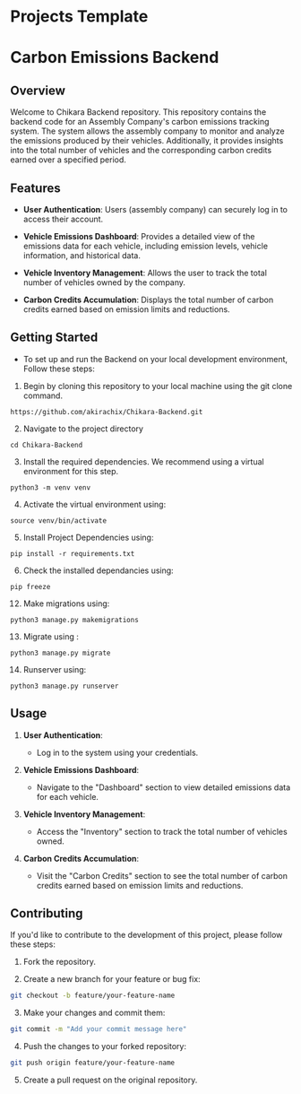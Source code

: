 # Projects Template

# Carbon Emissions Backend

## Overview

Welcome to Chikara Backend repository. This repository contains the backend code for an Assembly Company's carbon emissions tracking system. The system allows the assembly company to monitor and analyze the emissions produced by their vehicles. Additionally, it provides insights into the total number of vehicles and the corresponding carbon credits earned over a specified period.

## Features

- **User Authentication**: Users (assembly company) can securely log in to access their account.

- **Vehicle Emissions Dashboard**: Provides a detailed view of the emissions data for each vehicle, including emission levels, vehicle information, and historical data.

- **Vehicle Inventory Management**: Allows the user to track the total number of vehicles owned by the company.

- **Carbon Credits Accumulation**: Displays the total number of carbon credits earned based on emission limits and reductions.

## Getting Started
- To set up and run the Backend on your local development environment,
Follow these steps:
1. Begin by cloning this repository to your local machine using the git clone command.
```
https://github.com/akirachix/Chikara-Backend.git
```
2. Navigate to the project directory
```
cd Chikara-Backend
```
3. Install the required dependencies. We recommend using a virtual environment for this step.
```
python3 -m venv venv
```
4. Activate the virtual environment using:
```
source venv/bin/activate
```
5.  Install Project Dependencies using:
```
pip install -r requirements.txt
```
6. Check the installed dependancies using:
```
pip freeze
```
12. Make migrations using:
```
python3 manage.py makemigrations
```
13. Migrate using :
```
python3 manage.py migrate
```
14. Runserver using:
 ```
python3 manage.py runserver
```

## Usage

1. **User Authentication**:
   - Log in to the system using your credentials.

2. **Vehicle Emissions Dashboard**:
   - Navigate to the "Dashboard" section to view detailed emissions data for each vehicle.

3. **Vehicle Inventory Management**:
   - Access the "Inventory" section to track the total number of vehicles owned.

4. **Carbon Credits Accumulation**:
   - Visit the "Carbon Credits" section to see the total number of carbon credits earned based on emission limits and reductions.

## Contributing

If you'd like to contribute to the development of this project, please follow these steps:

1. Fork the repository.

2. Create a new branch for your feature or bug fix:

```bash
git checkout -b feature/your-feature-name
```

3. Make your changes and commit them:

```bash
git commit -m "Add your commit message here"
```

4. Push the changes to your forked repository:

```bash
git push origin feature/your-feature-name
```

5. Create a pull request on the original repository.
